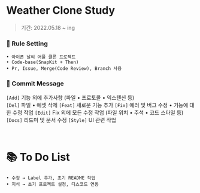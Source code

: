 # Weather Clone Study
> 기간: 2022.05.18 ~ ing  

### 📌 Rule Setting
    • 아이폰 날씨 어플 클론 프로젝트
    • Code-base(SnapKit + Then)
    • Pr, Issue, Merge(Code Review), Branch 사용

### 📮 Commit Message
`[Add]` 기능 외에 추가사항 (파일 • 프로토콜 • 익스텐션 등)  
`[Del]` 파일 • 에셋 삭제
`[Feat]` 새로운 기능 추가
`[Fix]` 에러 및 버그 수정 • 기능에 대한 수정 작업
`[Edit]` Fix 외에 모든 수정 작업 (파일 위치 • 주석 • 코드 스타일 등)
`[Docs]` 리드미 및 문서 수정
`[Style]` UI 관련 작업

<br>

# 📚 To Do List
    • 수정 → Label 추가, 초기 README 작업
    • 지석 → 초기 프로젝트 설정, 디스코드 연동

